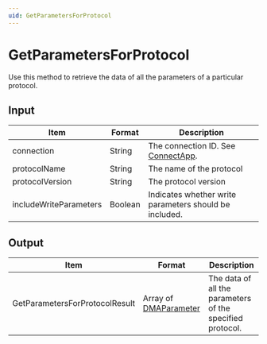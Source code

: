 ```yaml
---
uid: GetParametersForProtocol
---
```


# GetParametersForProtocol

Use this method to retrieve the data of all the parameters of a particular protocol.

## Input

| Item                   | Format  | Description                                            |
|------------------------|---------|--------------------------------------------------------|
| connection             | String  | The connection ID. See [ConnectApp](xref:ConnectApp).  |
| protocolName           | String  | The name of the protocol                               |
| protocolVersion        | String  | The protocol version                                   |
| includeWriteParameters | Boolean | Indicates whether write parameters should be included. |

## Output

| Item | Format | Description |
|--|--|--|
| GetParametersForProtocolResult | Array of [DMAParameter](xref:DMAParameter) | The data of all the parameters of the specified protocol. |
